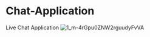 # Chat-Application

Live Chat Application
![1_m-4rGpu0ZNW2rguudyFvVA](https://user-images.githubusercontent.com/97569773/198726535-1a4c665d-8868-4688-9c7f-dc8c7ad25dbf.png)
